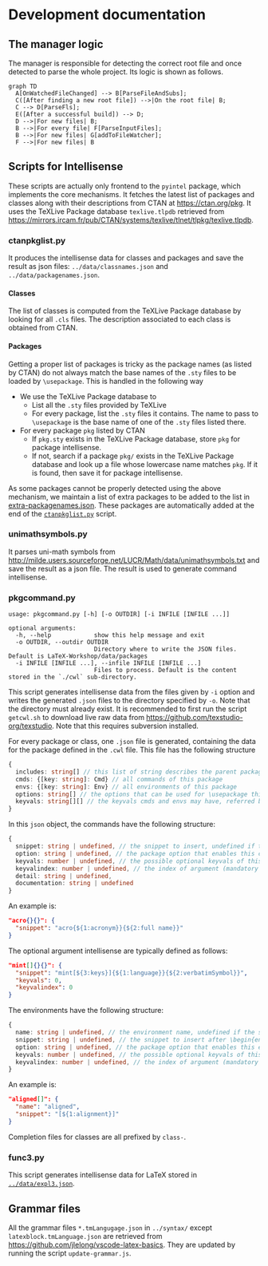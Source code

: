 # Development documentation

## The manager logic

The manager is responsible for detecting the correct root file and once detected to parse the whole project. Its logic is shown as follows.
```mermaid
graph TD
  A[OnWatchedFileChanged] --> B[ParseFileAndSubs];
  C([After finding a new root file]) -->|On the root file| B;
  C --> D[ParseFls];
  E([After a successful build]) --> D;
  D -->|For new files| B;
  B -->|For every file| F[ParseInputFiles];
  B -->|For new files| G[addToFileWatcher];
  F -->|For new files| B
```

## Scripts for Intellisense

These scripts are actually only frontend to the `pyintel` package, which implements the core mechanisms. It fetches the latest list of packages and classes along with their descriptions from CTAN at https://ctan.org/pkg. It uses the TeXLive Package database `texlive.tlpdb` retrieved from https://mirrors.ircam.fr/pub/CTAN/systems/texlive/tlnet/tlpkg/texlive.tlpdb.

### ctanpkglist.py

It produces the intellisense data for classes and packages and save the result as json files: `../data/classnames.json` and `../data/packagenames.json`.

#### Classes

The list of classes is computed from the TeXLive Package database by looking for all `.cls` files. The description associated to each class is obtained from CTAN.

#### Packages

Getting a proper list of packages is tricky as the package names (as listed by CTAN) do not always match the base names of the `.sty` files to be loaded by `\usepackage`. This is handled in the following way

- We use the TeXLive Package database to
  - List all the `.sty` files provided by TeXLive
  - For every package, list the `.sty` files it contains. The name to pass to `\usepackage` is the base name of one of the `.sty` files listed there.
- For every package `pkg` listed by CTAN
  - If `pkg.sty` exists in the TeXLive Package database, store `pkg` for package intellisense.
  - If not, search if a package `pkg/` exists in the TeXLive Package database and look up a file whose lowercase name matches `pkg`. If it is found, then save it for package intellisense.

As some packages cannot be properly detected using the above mechanism, we maintain a list of extra packages to be added to the list in [extra-packagenames.json](extra-packagenames.json). These packages are automatically added at the end of the [`ctanpkglist.py`](dev/ctanpkglist.py) script.

### unimathsymbols.py

It parses uni-math symbols from http://milde.users.sourceforge.net/LUCR/Math/data/unimathsymbols.txt and save the result as a json file. The result is used to generate command intellisense.

### pkgcommand.py

```
usage: pkgcommand.py [-h] [-o OUTDIR] [-i INFILE [INFILE ...]]

optional arguments:
  -h, --help            show this help message and exit
  -o OUTDIR, --outdir OUTDIR
                        Directory where to write the JSON files. Default is LaTeX-Workshop/data/packages
  -i INFILE [INFILE ...], --infile INFILE [INFILE ...]
                        Files to process. Default is the content stored in the `./cwl` sub-directory.
```

This script generates intellisense data from the files given by `-i` option and writes the generated `.json` files to the directory specified by `-o`. Note that the directory must already exist. It is recommended to first run the script `getcwl.sh` to download live raw data from https://github.com/texstudio-org/texstudio. Note that this requires subversion installed.

For every package or class, one `.json` file is generated, containing the data for the package defined in the `.cwl` file. This file has the following structure
```typescript
{
  includes: string[] // this list of string describes the parent packages this package imports
  cmds: {[key: string]: Cmd} // all commands of this package
  envs: {[key: string]: Env} // all environments of this package
  options: string[] // the options that can be used for \usepackage this package
  keyvals: string[][] // the keyvals cmds and envs may have, referred by the index in array
}
```

In this `json` object, the commands have the following structure:
```typescript
{
  snippet: string | undefined, // the snippet to insert, undefined if the same as item key.
  option: string | undefined, // the package option that enables this command
  keyvals: number | undefined, // the possible optional keyvals of this command by its index in package.keyvals
  keyvalindex: number | undefined, // the index of argument (mandatory and optional together) where the keyvals should be hinted
  detail: string | undefined,
  documentation: string | undefined
}
```
An example is:
```json
"acro{}{}": {
  "snippet": "acro{${1:acronym}}{${2:full name}}"
}
```
The optional argument intellisense are typically defined as follows:
```json
"mint[]{}{}": {
  "snippet": "mint[${3:keys}]{${1:language}}{${2:verbatimSymbol}}",
  "keyvals": 0,
  "keyvalindex": 0
}
```

The environments have the following structure:
```typescript
{
  name: string | undefined, // the environment name, undefined if the same as item key.
  snippet: string | undefined, // the snippet to insert after \begin{env}, undefined if is an empty string
  option: string | undefined, // the package option that enables this environment
  keyvals: number | undefined, // the possible optional keyvals of this environment by its index in package.keyvals
  keyvalindex: number | undefined, // the index of argument (mandatory and optional together) where the keyvals should be hinted
}
```
An example is:
```json
"aligned[]": {
  "name": "aligned",
  "snippet": "[${1:alignment}]"
}
```

Completion files for classes are all prefixed by `class-`.

### func3.py

This script generates intellisense data for LaTeX stored in [`../data/expl3.json`](../data/expl3.json).

## Grammar files

All the grammar files `*.tmLangugage.json` in `../syntax/` except `latexblock.tmLanguage.json` are retrieved from https://github.com/jlelong/vscode-latex-basics. They are updated by running the script `update-grammar.js`.
